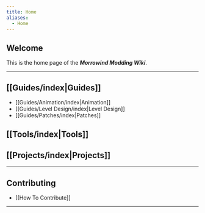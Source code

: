 ```yaml
---
title: Home
aliases:
  - Home
---
```

## Welcome

This is the home page of the ***Morrowind Modding Wiki***.

---

## [[Guides/index|Guides]]

- [[Guides/Animation/index|Animation]]
- [[Guides/Level Design/index|Level Design]]
- [[Guides/Patches/index|Patches]]

## [[Tools/index|Tools]]

## [[Projects/index|Projects]]

---

## Contributing
  - [[How To Contribute]]

---
